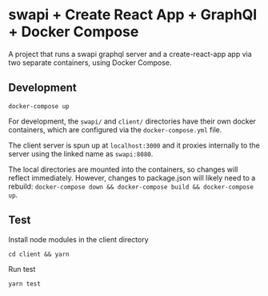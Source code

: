 # swapi + Create React App + GraphQl + Docker Compose

A project that runs a swapi graphql server and a create-react-app app via two separate containers, using Docker Compose.

## Development

```
docker-compose up
```

For development, the `swapi/` and `client/` directories have their own docker containers, which are configured via the `docker-compose.yml` file.

The client server is spun up at `localhost:3000` and it proxies internally to the server using the linked name as `swapi:8080`.

The local directories are mounted into the containers, so changes will reflect immediately. However, changes to package.json will likely need to a rebuild: `docker-compose down && docker-compose build && docker-compose up`.

## Test

Install node modules in the client directory

```
cd client && yarn
```

Run test

```
yarn test
```
